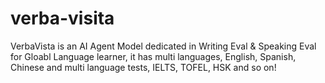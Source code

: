 # verba-visita
VerbaVista is an AI Agent Model dedicated in Writing Eval &amp; Speaking Eval for Gloabl Language learner, it has multi languages, English, Spanish, Chinese and multi language tests, IELTS, TOFEL, HSK and so on!
